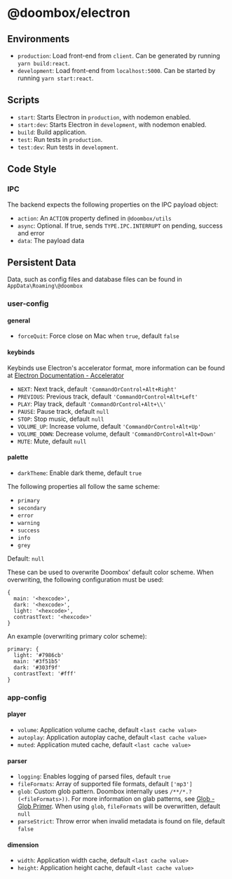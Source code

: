 # @doombox/electron

## Environments

- `production`: Load front-end from `client`. Can be generated by running `yarn build:react`.
- `development`: Load front-end from `localhost:5000`. Can be started by running `yarn start:react`.

## Scripts

- `start`: Starts Electron in `production`, with nodemon enabled.
- `start:dev`: Starts Electron in `development`, with nodemon enabled.
- `build`: Build application.
- `test`: Run tests in `production`.
- `test:dev`: Run tests in `development`.

## Code Style

### IPC

The backend expects the following properties on the IPC payload object:

  - `action`: An `ACTION` property defined in `@doombox/utils`
  - `async`: Optional. If true, sends `TYPE.IPC.INTERRUPT` on pending, success and error
  - `data`: The payload data

## Persistent Data

Data, such as config files and database files can be found in `AppData\Roaming\@doombox`

### user-config

#### general

- `forceQuit`: Force close on Mac when `true`, default `false`

#### keybinds

Keybinds use Electron's accelerator format, more information can be found at [Electron Documentation - Accelerator](https://electronjs.org/docs/api/accelerator)

- `NEXT`: Next track, default `'CommandOrControl+Alt+Right'`
- `PREVIOUS`: Previous track, default `'CommandOrControl+Alt+Left'`
- `PLAY`: Play track, default `'CommandOrControl+Alt+\\'`
- `PAUSE`: Pause track, default `null`
- `STOP`: Stop music, default `null`
- `VOLUME_UP`: Increase volume, default `'CommandOrControl+Alt+Up'`
- `VOLUME_DOWN`: Decrease volume, default `'CommandOrControl+Alt+Down'`
- `MUTE`: Mute, default `null`

#### palette

- `darkTheme`: Enable dark theme, default `true`

The following properties all follow the same scheme:

- `primary`
- `secondary`
- `error`
- `warning`
- `success`
- `info`
- `grey`

Default: `null`

These can be used to overwrite Doombox' default color scheme. When overwriting, the following configuration must be used:

```
{
  main: '<hexcode>',
  dark: '<hexcode>',
  light: '<hexcode>',
  contrastText: '<hexcode>'
}
```

An example (overwriting primary color scheme):

```
primary: {
  light: '#7986cb'
  main: '#3f51b5'
  dark: '#303f9f'
  contrastText: '#fff'
}
```

### app-config

#### player

- `volume`: Application volume cache, default `<last cache value>`
- `autoplay`: Application autoplay cache, default `<last cache value>`
- `muted`: Application muted cache, default `<last cache value>`

#### parser

- `logging`: Enables logging of parsed files, default `true`
- `fileFormats`: Array of supported file formats, default `['mp3']`
- `glob`: Custom glob pattern. Doombox internally uses `/**/*.?(<fileFormats>))`. For more information on glab patterns, see [Glob - Glob Primer](https://www.npmjs.com/package/glob#glob-primer). When using `glob`, `fileFormats` will be overwritten, default `null`
- `parseStrict`: Throw error when invalid metadata is found on file, default `false`

#### dimension

- `width`: Application width cache, default `<last cache value>`
- `height`: Application height cache, default `<last cache value>`